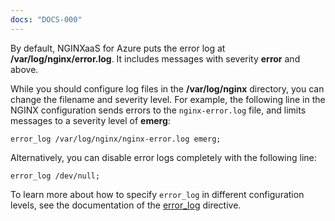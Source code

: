 ```yaml
---
docs: "DOCS-000"
---
```


By default, NGINXaaS for Azure puts the error log at **/var/log/nginx/error.log**. It includes messages with severity **error** and above.

While you should configure log files in the **/var/log/nginx** directory, you can change the filename and severity level. For example, the following line in the NGINX configuration sends errors to the `nginx-error.log` file, and limits messages to a severity level of **emerg**:

```nginx
error_log /var/log/nginx/nginx-error.log emerg;
```

Alternatively, you can disable error logs completely with the following line:

```nginx
error_log /dev/null;
```

To learn more about how to specify `error_log` in different configuration levels, see the documentation of the [error_log](https://nginx.org/en/docs/ngx_core_module.html?#error_log) directive.
